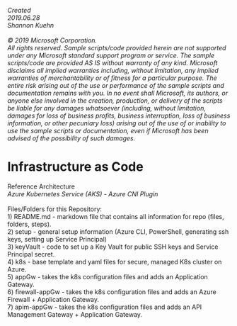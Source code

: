 <i>Created 
<br>2019.06.28
<br>Shannon Kuehn
<br><br>
© 2019 Microsoft Corporation. 
<br>All rights reserved. Sample scripts/code provided herein are not supported under any Microsoft standard support program 
or service. The sample scripts/code are provided AS IS without warranty of any kind. Microsoft disclaims all implied 
warranties including, without limitation, any implied warranties of merchantability or of fitness for a particular purpose. 
The entire risk arising out of the use or performance of the sample scripts and documentation remains with you. In no event 
shall Microsoft, its authors, or anyone else involved in the creation, production, or delivery of the scripts be liable for 
any damages whatsoever (including, without limitation, damages for loss of business profits, business interruption, loss of 
business information, or other pecuniary loss) arising out of the use of or inability to use the sample scripts or 
documentation, even if Microsoft has been advised of the possibility of such damages.</i>

# Infrastructure as Code
Reference Architecture
<br><i>Azure Kubernetes Service (AKS) - Azure CNI Plugin</i>
<br><br>Files/Folders for this Repository:
<br>   1) README.md - markdown file that contains all information for repo (files, folders, steps).
<br>   2) setup - general setup information (Azure CLI, PowerShell, generating ssh keys, setting up Service Principal)
<br>   3) keyVault - code to set up a Key Vault for public SSH keys and Service Principal secret.
<br>   4) k8s - base template and yaml files for secure, managed K8s cluster on Azure. 
<br>   5) appGw - takes the k8s configuration files and adds an Application Gateway.
<br>   6) firewall-appGw - takes the k8s configuration files and adds an Azure Firewall + Application Gateway.
<br>   7) apim-appGw - takes the k8s configuration files and adds an API Management Gateway + Application Gateway.
